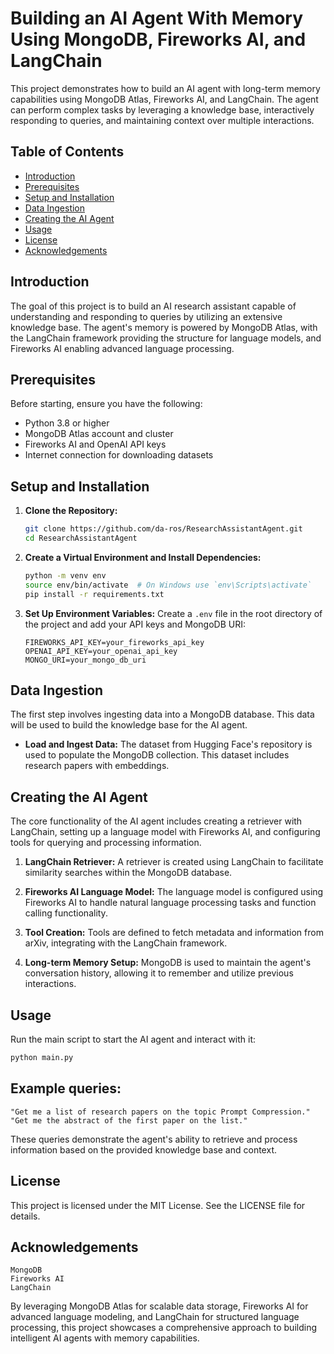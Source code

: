 # Building an AI Agent With Memory Using MongoDB, Fireworks AI, and LangChain

This project demonstrates how to build an AI agent with long-term memory capabilities using MongoDB Atlas, Fireworks AI, and LangChain. The agent can perform complex tasks by leveraging a knowledge base, interactively responding to queries, and maintaining context over multiple interactions.

## Table of Contents
- [Introduction](#introduction)
- [Prerequisites](#prerequisites)
- [Setup and Installation](#setup-and-installation)
- [Data Ingestion](#data-ingestion)
- [Creating the AI Agent](#creating-the-ai-agent)
- [Usage](#usage)
- [License](#license)
- [Acknowledgements](#acknowledgements)

## Introduction

The goal of this project is to build an AI research assistant capable of understanding and responding to queries by utilizing an extensive knowledge base. The agent's memory is powered by MongoDB Atlas, with the LangChain framework providing the structure for language models, and Fireworks AI enabling advanced language processing.

## Prerequisites

Before starting, ensure you have the following:
- Python 3.8 or higher
- MongoDB Atlas account and cluster
- Fireworks AI and OpenAI API keys
- Internet connection for downloading datasets

## Setup and Installation

1. **Clone the Repository:**
    ```bash
    git clone https://github.com/da-ros/ResearchAssistantAgent.git
    cd ResearchAssistantAgent
    ```

2. **Create a Virtual Environment and Install Dependencies:**
    ```bash
    python -m venv env
    source env/bin/activate  # On Windows use `env\Scripts\activate`
    pip install -r requirements.txt
    ```

3. **Set Up Environment Variables:**
    Create a `.env` file in the root directory of the project and add your API keys and MongoDB URI:

    ```plaintext
    FIREWORKS_API_KEY=your_fireworks_api_key
    OPENAI_API_KEY=your_openai_api_key
    MONGO_URI=your_mongo_db_uri
    ```

## Data Ingestion

The first step involves ingesting data into a MongoDB database. This data will be used to build the knowledge base for the AI agent.

- **Load and Ingest Data:**
    The dataset from Hugging Face's repository is used to populate the MongoDB collection. This dataset includes research papers with embeddings.

## Creating the AI Agent

The core functionality of the AI agent includes creating a retriever with LangChain, setting up a language model with Fireworks AI, and configuring tools for querying and processing information.

1. **LangChain Retriever:**
    A retriever is created using LangChain to facilitate similarity searches within the MongoDB database.

2. **Fireworks AI Language Model:**
    The language model is configured using Fireworks AI to handle natural language processing tasks and function calling functionality.

3. **Tool Creation:**
    Tools are defined to fetch metadata and information from arXiv, integrating with the LangChain framework.

4. **Long-term Memory Setup:**
    MongoDB is used to maintain the agent's conversation history, allowing it to remember and utilize previous interactions.

## Usage

Run the main script to start the AI agent and interact with it:

```bash
python main.py
```

## Example queries:

    "Get me a list of research papers on the topic Prompt Compression."
    "Get me the abstract of the first paper on the list."

These queries demonstrate the agent's ability to retrieve and process information based on the provided knowledge base and context.

## License

This project is licensed under the MIT License. See the LICENSE file for details.

## Acknowledgements

    MongoDB
    Fireworks AI
    LangChain

By leveraging MongoDB Atlas for scalable data storage, Fireworks AI for advanced language modeling, and LangChain for structured language processing, this project showcases a comprehensive approach to building intelligent AI agents with memory capabilities.